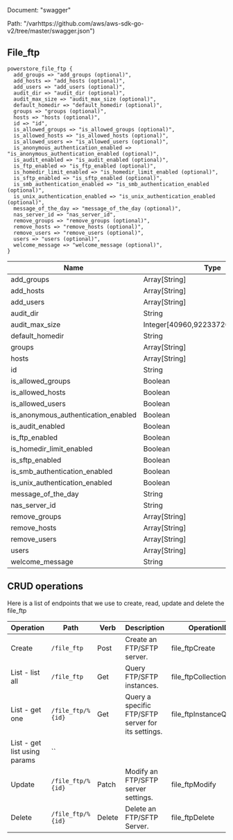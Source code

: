 Document: "swagger"


Path: "/varhttps://github.com/aws/aws-sdk-go-v2/tree/master/swagger.json")

## File_ftp



```puppet
powerstore_file_ftp {
  add_groups => "add_groups (optional)",
  add_hosts => "add_hosts (optional)",
  add_users => "add_users (optional)",
  audit_dir => "audit_dir (optional)",
  audit_max_size => "audit_max_size (optional)",
  default_homedir => "default_homedir (optional)",
  groups => "groups (optional)",
  hosts => "hosts (optional)",
  id => "id",
  is_allowed_groups => "is_allowed_groups (optional)",
  is_allowed_hosts => "is_allowed_hosts (optional)",
  is_allowed_users => "is_allowed_users (optional)",
  is_anonymous_authentication_enabled => "is_anonymous_authentication_enabled (optional)",
  is_audit_enabled => "is_audit_enabled (optional)",
  is_ftp_enabled => "is_ftp_enabled (optional)",
  is_homedir_limit_enabled => "is_homedir_limit_enabled (optional)",
  is_sftp_enabled => "is_sftp_enabled (optional)",
  is_smb_authentication_enabled => "is_smb_authentication_enabled (optional)",
  is_unix_authentication_enabled => "is_unix_authentication_enabled (optional)",
  message_of_the_day => "message_of_the_day (optional)",
  nas_server_id => "nas_server_id",
  remove_groups => "remove_groups (optional)",
  remove_hosts => "remove_hosts (optional)",
  remove_users => "remove_users (optional)",
  users => "users (optional)",
  welcome_message => "welcome_message (optional)",
}
```

| Name        | Type           | Required       |
| ------------- | ------------- | ------------- |
|add_groups | Array[String] | false |
|add_hosts | Array[String] | false |
|add_users | Array[String] | false |
|audit_dir | String | false |
|audit_max_size | Integer[40960,9223372036854775807] | false |
|default_homedir | String | false |
|groups | Array[String] | false |
|hosts | Array[String] | false |
|id | String | true |
|is_allowed_groups | Boolean | false |
|is_allowed_hosts | Boolean | false |
|is_allowed_users | Boolean | false |
|is_anonymous_authentication_enabled | Boolean | false |
|is_audit_enabled | Boolean | false |
|is_ftp_enabled | Boolean | false |
|is_homedir_limit_enabled | Boolean | false |
|is_sftp_enabled | Boolean | false |
|is_smb_authentication_enabled | Boolean | false |
|is_unix_authentication_enabled | Boolean | false |
|message_of_the_day | String | false |
|nas_server_id | String | true |
|remove_groups | Array[String] | false |
|remove_hosts | Array[String] | false |
|remove_users | Array[String] | false |
|users | Array[String] | false |
|welcome_message | String | false |



## CRUD operations

Here is a list of endpoints that we use to create, read, update and delete the file_ftp

| Operation | Path | Verb | Description | OperationID |
| ------------- | ------------- | ------------- | ------------- | ------------- |
|Create|`/file_ftp`|Post|Create an FTP/SFTP server.|file_ftpCreate|
|List - list all|`/file_ftp`|Get|Query FTP/SFTP instances.|file_ftpCollectionQuery|
|List - get one|`/file_ftp/%{id}`|Get|Query a specific FTP/SFTP server for its settings.|file_ftpInstanceQuery|
|List - get list using params|``||||
|Update|`/file_ftp/%{id}`|Patch|Modify an FTP/SFTP server settings.|file_ftpModify|
|Delete|`/file_ftp/%{id}`|Delete|Delete an FTP/SFTP Server.|file_ftpDelete|
